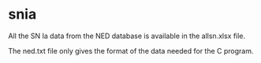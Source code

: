 # snia

All the SN Ia data from the NED database is available in the allsn.xlsx file.

The ned.txt file only gives the format of the data needed for the C program.
